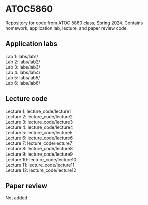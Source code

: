 # ATOC5860
Repository for code from ATOC 5860 class, Spring 2024. Contains homework, application lab, lecture, and paper review code.

## Application labs
Lab 1: labs/lab1/       
Lab 2: labs/lab2/       
Lab 3: labs/lab3/   
Lab 4: labs/lab4/   
Lab 5: labs/lab5/   
Lab 6: labs/lab6/   

## Lecture code
Lecture 1: lecture_code/lecture1  
Lecture 2: lecture_code/lecture2  
Lecture 3: lecture_code/lecture3      
Lecture 4: lecture_code/lecture4        
Lecture 5: lecture_code/lecture5        
Lecture 6: lecture_code/lecture6        
Lecture 7: lecture_code/lecture7        
Lecture 8: lecture_code/lecture8        
Lecture 9: lecture_code/lecture9        
Lecture 10: lecture_code/lecture10        
Lecture 11: lecture_code/lecture11        
Lecture 12: lecture_code/lecture12        

## Paper review
Not added
